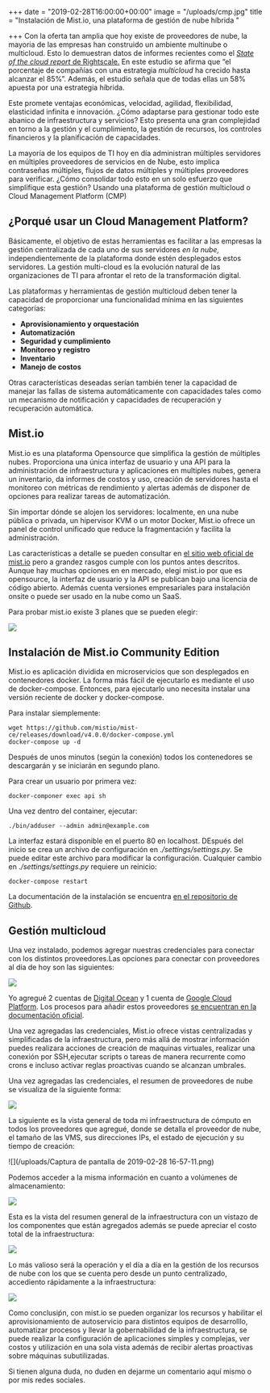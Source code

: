 +++
date = "2019-02-28T16:00:00+00:00"
image = "/uploads/cmp.jpg"
title = "Instalación de Mist.io, una plataforma de gestión de nube híbrida "

+++
Con la oferta tan amplia que hoy existe  de proveedores de nube, la mayoria de las empresas han construido un ambiente multinube o  multicloud. Esto lo demuestran datos de informes recientes como el [_State of the cloud report_ de Rightscale.](https://www.rightscale.com/lp/state-of-the-cloud) En este estudio se afirma que “el porcentaje de compañías con una estrategia _multicloud_  ha crecido  hasta alcanzar el 85%”. Además, el estudio señala que de todas ellas un 58% apuesta por una estrategia híbrida.

Este promete ventajas económicas, velocidad, agilidad, flexibilidad, elasticidad infinita e innovación. ¿Cómo adaptarse para gestionar todo este abanico de infraestructura y servicios? Esto  presenta una gran complejidad en torno a la gestión y el cumplimiento, la gestión de recursos, los controles financieros y la planificación de capacidades.

La mayoría de los equipos de TI hoy en día administran múltiples servidores en múltiples proveedores de servicios en de Nube, esto implica contraseñas múltiples, flujos de datos múltiples y múltiples proveedores para verificar.  ¿Cómo consolidar todo esto en un solo esfuerzo que simplifique esta gestión? Usando una plataforma de gestión multicloud o Cloud Management Platform (CMP)

## ¿Porqué usar un Cloud Management Platform?

Básicamente, el objetivo de estas herramientas es facilitar a las empresas la gestión centralizada de cada uno de sus servidores _en la nube,_ independientemente de la plataforma donde estén desplegados estos servidores. La gestión multi-cloud es la evolución natural de las organizaciones de TI para afrontar el reto de la transformación digital.

Las plataformas y herramientas de gestión multicloud deben tener la capacidad de proporcionar una funcionalidad mínima en las siguientes categorías:

* **Aprovisionamiento y orquestación**
* **Automatización**
* **Seguridad y cumplimiento**
* **Monitoreo y registro**
* **Inventario**
* **Manejo de costos**

Otras características deseadas serían también  tener la capacidad de manejar las fallas de sistema automáticamente con capacidades tales como un mecanismo de notificación y  capacidades de recuperación y recuperación automática.

## Mist.io

Mist.io es una plataforma Opensource que simplifica la gestión de múltiples  nubes.  Proporciona una única interfaz de usuario y una API para la administración de infraestructura y aplicaciones en multiples nubes, genera un inventario, da  informes de costos y uso, creación de servidores hasta el monitoreo con  métricas de rendimiento y alertas además de disponer de opciones para realizar tareas de automatización.

Sin importar dónde se alojen los servidores: localmente, en una nube pública o privada, un hipervisor KVM o un motor Docker, Mist.io ofrece un panel de control unificado que reduce la fragmentación  y facilita la administración.

Las características a detalle se pueden consultar en [el sitio web oficial de mist.io](https://mist.io/) pero a grandez rasgos cumple con los puntos antes descritos. Aunque hay muchas opciones en en mercado, elegí mist.io por que es opensource, la interfaz de usuario y la API se publican bajo una licencia de código abierto. Además cuenta versiones empresariales para instalación onsite o puede ser usado en la nube como un SaaS.

Para probar mist.io existe 3 planes que se pueden elegir:

![](/uploads/mist.io_pricing-1.png)

## Instalación de Mist.io Community Edition

Mist.io es  aplicación dividida en microservicios que son desplegados en contenedores docker. La forma más fácil de ejecutarlo es mediante el uso de docker-compose. Entonces, para ejecutarlo uno necesita instalar una versión reciente de docker y docker-compose.

Para instalar siemplemente:

    wget https://github.com/mistio/mist-ce/releases/download/v4.0.0/docker-compose.yml
    docker-compose up -d

Después de unos minutos (según la conexión) todos los contenedores se descargarán y se iniciarán en segundo plano.

Para crear un usuario por primera vez:

    docker-componer exec api sh

Una vez dentro del container, ejecutar:

    ./bin/adduser --admin admin@example.com

La interfaz estará disponible en el puerto 80 en localhost.  DEspués del inicio se crea un archivo de configuración en _./settings/settings.py_. Se puede editar este archivo para modificar la configuración. Cualquier cambio en ._/settings/settings.py_ requiere un reinicio:

    docker-compose restart

La documentación de la instalación se encuentra [en el repositorio de Github](https://github.com/mistio/mist-ce).

## Gestión multicloud

Una vez instalado, podemos agregar nuestras credenciales para conectar con los distintos proveedores.Las opciones para conectar con proveedores al día de hoy son las siguientes:

![](/uploads/Screenshot-20190228195723-887x513.png)

Yo agregué 2 cuentas de [Digital Ocean](https://www.digitalocean.com/) y 1 cuenta de [Google Cloud Platform](https://cloud.google.com/getting-started/?hl=es). Los procesos para añadir estos proveedores [se encuentran en la documentación oficial](https://docs.mist.io/article/19-adding-digital-ocean).

Una vez agregadas las credenciales, Mist.io ofrece vistas centralizadas y simplificadas de la infraestructura, pero más allá de mostrar información puedes realizara acciones de creación de maquinas virtuales, realizar una conexión por SSH,ejecutar scripts o tareas de manera recurrente como crons e incluso activar  reglas proactivas cuando se alcanzan umbrales.

Una vez agregadas las credenciales, el resumen de proveedores de nube se visualiza de la siguiente forma:

![](/uploads/Screenshot-20190228200644-1912x694.png)

La siguiente es la vista general de toda mi infraestructura de cómputo en todos los proveedores que agregué, donde se detalla el proveedor de nube, el tamaño de las VMS, sus direcciones IPs, el estado de ejecución y su tiempo de creación:

![](/uploads/Captura de pantalla de 2019-02-28 16-57-11.png)

Podemos acceder a la misma información en cuanto a volúmenes de almacenamiento:

![](/uploads/Screenshot-20190228200701-1900x679.png)

Esta es la vista del resumen general de la infraestructura con un vistazo de los componentes que están agregados además  se puede apreciar el costo total de la infraestructura:

![](/uploads/Screenshot-20190228195442-1886x890.png)

Lo más valioso será la operación y el día a día en la gestión de los recursos de nube con los que se cuenta pero desde un punto centralizado, accediento rápidamente a la infraestructura:

![](/uploads/Screenshot-20190228201058-1553x776.png)

Como conclusiṕn, con mist.io se pueden organizar los recursos y habilitar el aprovisionamiento de autoservicio para distintos equipos de desarrolllo, automatizar procesos y llevar la gobernabilidad de la infraestructura, se puede realizar la configuración de aplicaciones simples y complejas, ver costos y utilización en una sola vista además de recibir alertas proactivas sobre máquinas subutilizadas.

Si tienen alguna duda, no duden en dejarme un comentario aquí mismo o por mis redes sociales.